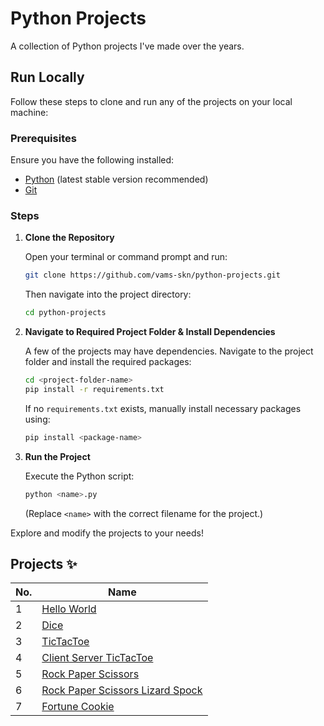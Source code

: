 # Python Projects

A collection of Python projects I've made over the years.

## Run Locally

Follow these steps to clone and run any of the projects on your local machine:  

### Prerequisites  
Ensure you have the following installed:  
- [Python](https://www.python.org/downloads/) (latest stable version recommended)  
- [Git](https://git-scm.com/downloads)  

### Steps  

1. **Clone the Repository**  
   
   Open your terminal or command prompt and run:  
   ```bash
   git clone https://github.com/vams-skn/python-projects.git
   ```
   Then navigate into the project directory:  
   ```bash
   cd python-projects
   ```

2. **Navigate to Required Project Folder & Install Dependencies**  
   
   A few of the projects may have dependencies. Navigate to the project folder and install the required packages:  
   ```bash
   cd <project-folder-name>
   pip install -r requirements.txt
   ```
   If no `requirements.txt` exists, manually install necessary packages using:  
   ```bash
   pip install <package-name>
   ```

3. **Run the Project**  
   
   Execute the Python script:  
   ```bash
   python <name>.py
   ```
   (Replace `<name>` with the correct filename for the project.)

Explore and modify the projects to your needs!

## Projects ✨

No. | Name 
--- | ---
1 | [Hello World](https://github.com/vams-skn/python-projects/tree/main/Hello%20World)
2 | [Dice](https://github.com/vams-skn/python-projects/tree/main/Dice)
3 | [TicTacToe](https://github.com/vams-skn/python-projects/tree/main/TicTacToe)
4 | [Client Server TicTacToe](https://github.com/vams-skn/python-projects/tree/main/Client%20Server%20TicTacToe)
5 | [Rock Paper Scissors](https://github.com/vams-skn/python-projects/tree/main/Rock%20Paper%20Scissors)
6 | [Rock Paper Scissors Lizard Spock](https://github.com/vams-skn/python-projects/tree/main/Rock%20Paper%20Scissors%20Lizard%20Spock)
7 | [Fortune Cookie](https://github.com/vams-skn/python-projects/tree/main/Fortune%20Cookie)